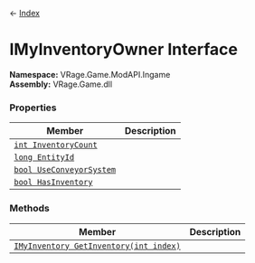 ← [Index](index)
# IMyInventoryOwner Interface
**Namespace:** VRage.Game.ModAPI.Ingame  
**Assembly:** VRage.Game.dll  
### Properties
|Member|Description|
|---|---|
|[`int InventoryCount`](VRage.Game.ModAPI.Ingame.InventoryCount)||
|[`long EntityId`](VRage.Game.ModAPI.Ingame.EntityId)||
|[`bool UseConveyorSystem`](VRage.Game.ModAPI.Ingame.UseConveyorSystem)||
|[`bool HasInventory`](VRage.Game.ModAPI.Ingame.HasInventory)||
### Methods
|Member|Description|
|---|---|
|[`IMyInventory GetInventory(int index)`](VRage.Game.ModAPI.Ingame.GetInventory)||
